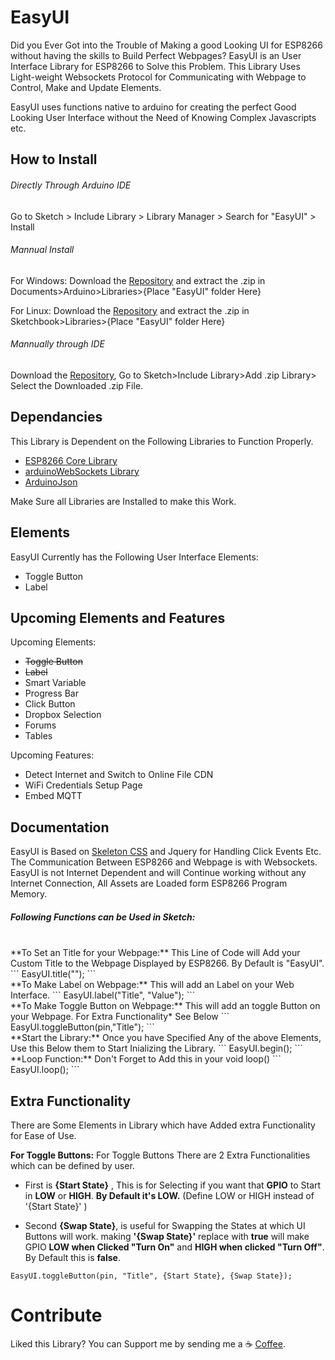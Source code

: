 # EasyUI
Did you Ever Got into the Trouble of Making a good Looking UI for ESP8266 without having the skills to Build Perfect Webpages?
EasyUI is an User Interface Library for ESP8266 to Solve this Problem. This Library Uses Light-weight Websockets Protocol for Communicating with Webpage to Control, Make and Update Elements.

EasyUI uses functions native to arduino for creating the perfect Good Looking User Interface without the Need of Knowing Complex Javascripts etc.

## How to Install
###### Directly Through Arduino IDE
Go to Sketch > Include Library > Library Manager > Search for "EasyUI" > Install

###### Mannual Install

For Windows: Download the [Repository](https://github.com/ayushsharma82/EasyUI/archive/master.zip) and extract the .zip in Documents>Arduino>Libraries>{Place "EasyUI" folder Here}

For Linux: Download the [Repository](https://github.com/ayushsharma82/EasyUI/archive/master.zip) and extract the .zip in Sketchbook>Libraries>{Place "EasyUI" folder Here}

###### Mannually through IDE

Download the [Repository](https://github.com/ayushsharma82/EasyUI/archive/master.zip), Go to Sketch>Include Library>Add .zip Library> Select the Downloaded .zip File.

## Dependancies
This Library is Dependent on the Following Libraries to Function Properly.
  - [ESP8266 Core Library](https://github.com/esp8266/Arduino)
  - [arduinoWebSockets Library](https://github.com/Links2004/arduinoWebSockets)
  - [ArduinoJson](https://github.com/bblanchon/ArduinoJson)

Make Sure all Libraries are Installed to make this Work.

## Elements

EasyUI Currently has the Following User Interface Elements:

  - Toggle Button
  - Label

## Upcoming Elements and Features

Upcoming Elements:
- ~~Toggle Button~~
- ~~Label~~
- Smart Variable
- Progress Bar
- Click Button
- Dropbox Selection 
- Forums
- Tables

Upcoming Features:
- Detect Internet and Switch to Online File CDN
- WiFi Credentials Setup Page
- Embed MQTT

## Documentation

EasyUI is Based on [Skeleton CSS](http://getskeleton.com/) and Jquery for Handling Click Events Etc. The Communication Between ESP8266 and Webpage is with Websockets.
EasyUI is not Internet Dependent and will Continue working without any Internet Connection, All Assets are Loaded form ESP8266 Program Memory.

##### Following Functions can be Used in Sketch:
<br>
**To Set an Title for your Webpage:**
This Line of Code will Add your Custom Title to the Webpage Displayed by ESP8266. By Default is "EasyUI".
```
EasyUI.title("");
```
<br>
**To Make Label on Webpage:**
This will add an Label on your Web Interface.
```
EasyUI.label("Title", "Value");
```
<br>
**To Make Toggle Button on Webpage:**
This will add an toggle Button on your Webpage. For Extra Functionality* See Below
```
EasyUI.toggleButton(pin,"Title");
```
<br>
**Start the Library:**
Once you have Specified Any of the above Elements, Use this Below them to Start Inializing the Library.
```
EasyUI.begin();
```
<br>
**Loop Function:**
Don't Forget to Add this in your void loop()
```
EasyUI.loop();
```
<br>

## Extra Functionality
There are Some Elements in Library which have Added extra Functionality for Ease of Use.

**For Toggle Buttons:**
For Toggle Buttons There are 2 Extra Functionalities which can be defined by user.

- First is **{Start State}** , This is for Selecting if you want that **GPIO** to Start in **LOW** or **HIGH**. **By Default it's LOW.** (Define LOW or HIGH instead of '{Start State}' )

- Second **{Swap State}**, is useful for Swapping the States at which UI Buttons will work. making **'{Swap State}'** replace with **true** will make GPIO **LOW when Clicked "Turn On"** and **HIGH when clicked "Turn Off"**. By Default this is **false**.
```
EasyUI.toggleButton(pin, "Title", {Start State}, {Swap State});
```
# Contribute
Liked this Library? You can Support me by sending me a :coffee: [Coffee](https://www.paypal.me/ayushsharma82/3).
